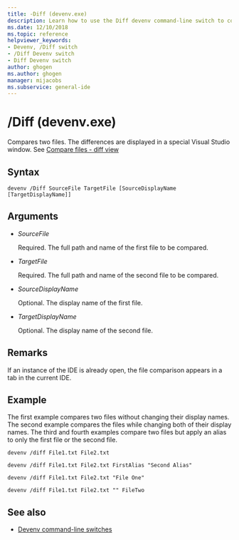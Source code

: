 ```yaml
---
title: -Diff (devenv.exe)
description: Learn how to use the Diff devenv command-line switch to compare two files.
ms.date: 12/10/2018
ms.topic: reference
helpviewer_keywords:
- Devenv, /Diff switch
- /Diff Devenv switch
- Diff Devenv switch
author: ghogen
ms.author: ghogen
manager: mijacobs
ms.subservice: general-ide
---
```

# /Diff (devenv.exe)

Compares two files. The differences are displayed in a special Visual Studio window. See [Compare files - diff view](../compare-with.md)

## Syntax

```shell
devenv /Diff SourceFile TargetFile [SourceDisplayName [TargetDisplayName]]
```

## Arguments

- *SourceFile*

  Required. The full path and name of the first file to be compared.

- *TargetFile*

  Required. The full path and name of the second file to be compared.

- *SourceDisplayName*

  Optional. The display name of the first file.

- *TargetDisplayName*

  Optional. The display name of the second file.

## Remarks

If an instance of the IDE is already open, the file comparison appears in a tab in the current IDE.

## Example

The first example compares two files without changing their display names. The second example compares the files while changing both of their display names. The third and fourth examples compare two files but apply an alias to only the first file or the second file.

```shell
devenv /diff File1.txt File2.txt

devenv /diff File1.txt File2.txt FirstAlias "Second Alias"

devenv /diff File1.txt File2.txt "File One"

devenv /diff File1.txt File2.txt "" FileTwo
```

## See also

- [Devenv command-line switches](../../ide/reference/devenv-command-line-switches.md)
